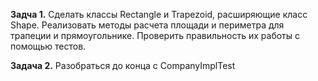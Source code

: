 **Задча 1.**
Сделать классы Rectangle и Trapezoid, расширяющие класс Shape.
Реализовать методы расчета площади и периметра для трапеции и прямоугольнике.
Проверить правильность их работы с помощью тестов.

**Задача 2.**
Разобраться до конца с CompanyImplTest























